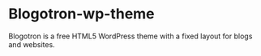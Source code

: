 Blogotron-wp-theme
==================

Blogotron is a free HTML5 WordPress theme with a fixed layout for blogs and websites.
